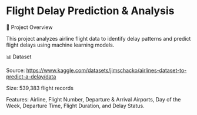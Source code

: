 # Flight Delay Prediction & Analysis

📌 Project Overview

This project analyzes airline flight data to identify delay patterns and predict flight delays using machine learning models.

📊 Dataset

Source: https://www.kaggle.com/datasets/jimschacko/airlines-dataset-to-predict-a-delay/data

Size: 539,383 flight records

Features: Airline, Flight Number, Departure & Arrival Airports, Day of the Week, Departure Time, Flight Duration, and Delay Status.
